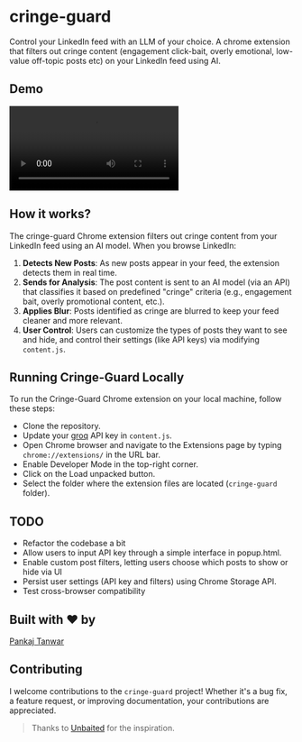 # cringe-guard

Control your LinkedIn feed with an LLM of your choice. A chrome extension that filters out cringe content (engagement click-bait, overly emotional, low-value off-topic posts etc) on your LinkedIn feed using AI.

## Demo

![Cringe Guard Demo Video](./cringe-guard-demo.mp4)

## How it works?

The cringe-guard Chrome extension filters out cringe content from your LinkedIn feed using an AI model. When you browse LinkedIn:

1. **Detects New Posts**: As new posts appear in your feed, the extension detects them in real time.
2. **Sends for Analysis**: The post content is sent to an AI model (via an API) that classifies it based on predefined "cringe" criteria (e.g., engagement bait, overly promotional content, etc.).
3. **Applies Blur**: Posts identified as cringe are blurred to keep your feed cleaner and more relevant.
4. **User Control**: Users can customize the types of posts they want to see and hide, and control their settings (like 
API keys) via modifying `content.js`.

## Running Cringe-Guard Locally

To run the Cringe-Guard Chrome extension on your local machine, follow these steps:

- Clone the repository.
- Update your [groq](https://groq.com) API key in `content.js`.
- Open Chrome browser and navigate to the Extensions page by typing `chrome://extensions/` in the URL bar.
- Enable Developer Mode in the top-right corner.
- Click on the Load unpacked button.
- Select the folder where the extension files are located (`cringe-guard` folder).

## TODO
- Refactor the codebase a bit
- Allow users to input API key through a simple interface in popup.html.
- Enable custom post filters, letting users choose which posts to show or hide via UI
- Persist user settings (API key and filters) using Chrome Storage API.
- Test cross-browser compatibility

## Built with ❤️ by

[Pankaj Tanwar](https://twitter.com/the2ndfloorguy)

## Contributing

I welcome contributions to the `cringe-guard` project! Whether it's a bug fix, a feature request, or improving documentation, your contributions are appreciated.

> Thanks to [Unbaited](https://github.com/danielpetho/unbaited) for the inspiration.